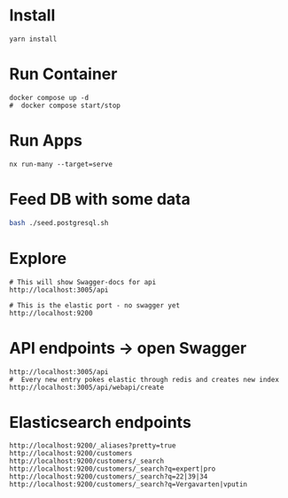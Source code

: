  # Install
 ```shell
 yarn install
 ```
 
 # Run Container
 ```shell
 docker compose up -d
#  docker compose start/stop
```

 # Run Apps
 ```shell
 nx run-many --target=serve
 ```
 
 # Feed DB with some data
 ```bash
 bash ./seed.postgresql.sh
```
 
 # Explore
 ```shell
# This will show Swagger-docs for api
 http://localhost:3005/api

# This is the elastic port - no swagger yet
 http://localhost:9200
 ```

 # API endpoints -> open Swagger
 ```shell
 http://localhost:3005/api
#  Every new entry pokes elastic through redis and creates new index
 http://localhost:3005/api/webapi/create
 
 ```

 # Elasticsearch endpoints
 ```
http://localhost:9200/_aliases?pretty=true
http://localhost:9200/customers
http://localhost:9200/customers/_search
http://localhost:9200/customers/_search?q=expert|pro
http://localhost:9200/customers/_search?q=22|39|34
http://localhost:9200/customers/_search?q=Vergavarten|vputin

 ```